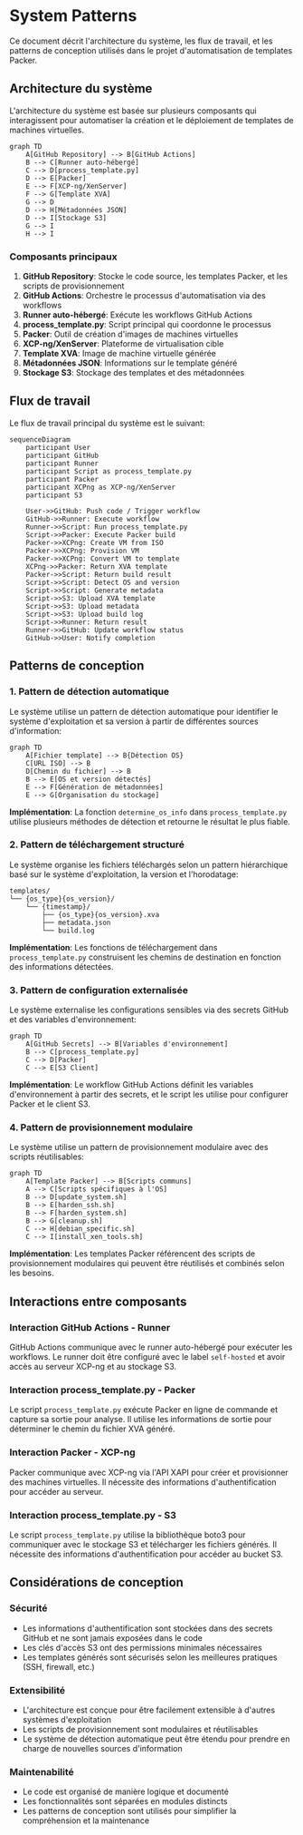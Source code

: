# System Patterns

Ce document décrit l'architecture du système, les flux de travail, et les patterns de conception utilisés dans le projet d'automatisation de templates Packer.

## Architecture du système

L'architecture du système est basée sur plusieurs composants qui interagissent pour automatiser la création et le déploiement de templates de machines virtuelles.

```mermaid
graph TD
    A[GitHub Repository] --> B[GitHub Actions]
    B --> C[Runner auto-hébergé]
    C --> D[process_template.py]
    D --> E[Packer]
    E --> F[XCP-ng/XenServer]
    F --> G[Template XVA]
    G --> D
    D --> H[Métadonnées JSON]
    D --> I[Stockage S3]
    G --> I
    H --> I
```

### Composants principaux

1. **GitHub Repository**: Stocke le code source, les templates Packer, et les scripts de provisionnement
2. **GitHub Actions**: Orchestre le processus d'automatisation via des workflows
3. **Runner auto-hébergé**: Exécute les workflows GitHub Actions
4. **process_template.py**: Script principal qui coordonne le processus
5. **Packer**: Outil de création d'images de machines virtuelles
6. **XCP-ng/XenServer**: Plateforme de virtualisation cible
7. **Template XVA**: Image de machine virtuelle générée
8. **Métadonnées JSON**: Informations sur le template généré
9. **Stockage S3**: Stockage des templates et des métadonnées

## Flux de travail

Le flux de travail principal du système est le suivant:

```mermaid
sequenceDiagram
    participant User
    participant GitHub
    participant Runner
    participant Script as process_template.py
    participant Packer
    participant XCPng as XCP-ng/XenServer
    participant S3

    User->>GitHub: Push code / Trigger workflow
    GitHub->>Runner: Execute workflow
    Runner->>Script: Run process_template.py
    Script->>Packer: Execute Packer build
    Packer->>XCPng: Create VM from ISO
    Packer->>XCPng: Provision VM
    Packer->>XCPng: Convert VM to template
    XCPng->>Packer: Return XVA template
    Packer->>Script: Return build result
    Script->>Script: Detect OS and version
    Script->>Script: Generate metadata
    Script->>S3: Upload XVA template
    Script->>S3: Upload metadata
    Script->>S3: Upload build log
    Script->>Runner: Return result
    Runner->>GitHub: Update workflow status
    GitHub->>User: Notify completion
```

## Patterns de conception

### 1. Pattern de détection automatique

Le système utilise un pattern de détection automatique pour identifier le système d'exploitation et sa version à partir de différentes sources d'information:

```mermaid
graph TD
    A[Fichier template] --> B{Détection OS}
    C[URL ISO] --> B
    D[Chemin du fichier] --> B
    B --> E[OS et version détectés]
    E --> F[Génération de métadonnées]
    E --> G[Organisation du stockage]
```

**Implémentation**: La fonction `determine_os_info` dans `process_template.py` utilise plusieurs méthodes de détection et retourne le résultat le plus fiable.

### 2. Pattern de téléchargement structuré

Le système organise les fichiers téléchargés selon un pattern hiérarchique basé sur le système d'exploitation, la version et l'horodatage:

```
templates/
└── {os_type}{os_version}/
    └── {timestamp}/
        ├── {os_type}{os_version}.xva
        ├── metadata.json
        └── build.log
```

**Implémentation**: Les fonctions de téléchargement dans `process_template.py` construisent les chemins de destination en fonction des informations détectées.

### 3. Pattern de configuration externalisée

Le système externalise les configurations sensibles via des secrets GitHub et des variables d'environnement:

```mermaid
graph TD
    A[GitHub Secrets] --> B[Variables d'environnement]
    B --> C[process_template.py]
    C --> D[Packer]
    C --> E[S3 Client]
```

**Implémentation**: Le workflow GitHub Actions définit les variables d'environnement à partir des secrets, et le script les utilise pour configurer Packer et le client S3.

### 4. Pattern de provisionnement modulaire

Le système utilise un pattern de provisionnement modulaire avec des scripts réutilisables:

```mermaid
graph TD
    A[Template Packer] --> B[Scripts communs]
    A --> C[Scripts spécifiques à l'OS]
    B --> D[update_system.sh]
    B --> E[harden_ssh.sh]
    B --> F[harden_system.sh]
    B --> G[cleanup.sh]
    C --> H[debian_specific.sh]
    C --> I[install_xen_tools.sh]
```

**Implémentation**: Les templates Packer référencent des scripts de provisionnement modulaires qui peuvent être réutilisés et combinés selon les besoins.

## Interactions entre composants

### Interaction GitHub Actions - Runner

GitHub Actions communique avec le runner auto-hébergé pour exécuter les workflows. Le runner doit être configuré avec le label `self-hosted` et avoir accès au serveur XCP-ng et au stockage S3.

### Interaction process_template.py - Packer

Le script `process_template.py` exécute Packer en ligne de commande et capture sa sortie pour analyse. Il utilise les informations de sortie pour déterminer le chemin du fichier XVA généré.

### Interaction Packer - XCP-ng

Packer communique avec XCP-ng via l'API XAPI pour créer et provisionner des machines virtuelles. Il nécessite des informations d'authentification pour accéder au serveur.

### Interaction process_template.py - S3

Le script `process_template.py` utilise la bibliothèque boto3 pour communiquer avec le stockage S3 et télécharger les fichiers générés. Il nécessite des informations d'authentification pour accéder au bucket S3.

## Considérations de conception

### Sécurité

- Les informations d'authentification sont stockées dans des secrets GitHub et ne sont jamais exposées dans le code
- Les clés d'accès S3 ont des permissions minimales nécessaires
- Les templates générés sont sécurisés selon les meilleures pratiques (SSH, firewall, etc.)

### Extensibilité

- L'architecture est conçue pour être facilement extensible à d'autres systèmes d'exploitation
- Les scripts de provisionnement sont modulaires et réutilisables
- Le système de détection automatique peut être étendu pour prendre en charge de nouvelles sources d'information

### Maintenabilité

- Le code est organisé de manière logique et documenté
- Les fonctionnalités sont séparées en modules distincts
- Les patterns de conception sont utilisés pour simplifier la compréhension et la maintenance
